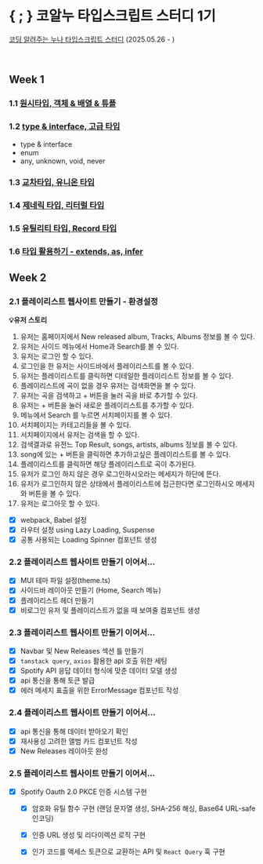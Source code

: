 # { ; } 코알누 타입스크립트 스터디 1기
[코딩 알려주는 누나 타입스크립트 스터디](https://codingnoona.thinkific.com/pages/3c7ff4) (2025.05.26 - )

<br/>

## Week 1
### 1.1 [원시타입, 객체 & 배열 & 튜플](https://hackmd.io/@qEGG2y5qSJeoFpoWLh1Dzw/HkyMhSbMle)

### 1.2 [type & interface, 고급 타입](https://hackmd.io/@qEGG2y5qSJeoFpoWLh1Dzw/BJW2mPQzee)
- type & interface
- enum
- any, unknown, void, never

### 1.3 [교차타입, 유니온 타입](https://hackmd.io/@qEGG2y5qSJeoFpoWLh1Dzw/H15NIO4Mel)
### 1.4 [제네릭 타입, 리터럴 타입](https://hackmd.io/@qEGG2y5qSJeoFpoWLh1Dzw/Bk3wtyLzll)
### 1.5 [유틸리티 타입, Record 타입](https://hackmd.io/@qEGG2y5qSJeoFpoWLh1Dzw/SJ25fLvzlg)
### 1.6 [타입 활용하기 - extends, as, infer](https://hackmd.io/@qEGG2y5qSJeoFpoWLh1Dzw/rJdKodwGgl)

## Week 2
### 2.1 플레이리스트 웹사이트 만들기 - 환경설정

**💡유저 스토리**

1. 유저는 홈페이지에서 New released album, Tracks, Albums 정보를 볼 수 있다.
2. 유저는 사이드 메뉴에서 Home과 Search를 볼 수 있다.
3. 유저는 로그인 할 수 있다.
4. 로그인을 한 유저는 사이드바에서 플레이리스트를 볼 수 있다.
5. 유저는 플레이리스트를 클릭하면 디테일한 플레이리스트 정보를 볼 수 있다.
6. 플레이리스트에 곡이 없을 경우 유저는 검색화면을 볼 수 있다.
7. 유저는 곡을 검색하고 + 버튼을 눌러 곡을 바로 추가할 수 있다.
8. 유저는 + 버튼을 눌러 새로운 플레이리스트를 추가할 수 있다.
9. 메뉴에서 Search 를 누르면 서치페이지를 볼 수 있다.
10. 서치페이지는 카테고리들을 볼 수 있다.
11. 서치페이지에서 유저는 검색을 할 수 있다.
12. 검색결과로 유전느 Top Result, songs, artists, albums 정보를 볼 수 있다.
13. song에 있는 + 버튼을 클릭하면 추가하고싶은 플레이리스트를 볼 수 있다.
14. 플레이리스트를 클릭하면 해당 플레이리스트로 곡이 추가된다.
15. 유저가 로그인 하지 않은 경우 로그인하시오라는 메세지가 하단에 뜬다.
16. 유저가 로그인하지 않은 상태에서 플레이리스트에 접근한다면 로그인하시오 메세지와 버튼을 볼 수 있다.
17. 유저는 로그아웃 할 수 있다.

- [X] webpack, Babel 설정
- [X] 라우터 설정 using Lazy Loading, Suspense
- [X] 공통 사용되는 Loading Spinner 컴포넌트 생성

### 2.2 플레이리스트 웹사이트 만들기 이어서...
- [X] MUI 테마 파일 설정(theme.ts)
- [X] 사이드바 레이아웃 만들기 (Home, Search 메뉴)
- [x] 플레이리스트 헤더 만들기
- [x] 비로그인 유저 및 플레이리스트가 없을 때 보여줄 컴포넌트 생성

### 2.3 플레이리스트 웹사이트 만들기 이어서...
- [x] Navbar 및 New Releases 섹션 틀 만들기
- [x] `tanstack query`, `axios` 활용한 api 호출 위한 세팅
- [x] Spotify API 응답 데이터 형식에 맞춘 데이터 모델 생성
- [x] api 통신을 통해 토큰 발급
- [x] 에러 메세지 표출을 위한 ErrorMessage 컴포넌트 작성

### 2.4 플레이리스트 웹사이트 만들기 이어서...
- [x] api 통신을 통해 데이터 받아오기 확인
- [x] 재사용성 고려한 앨범 카드 컴포넌트 작성
- [x] New Releases 레이아웃 완성

### 2.5 플레이리스트 웹사이트 만들기 이어서...
- [x] Spotify Oauth 2.0 PKCE 인증 시스템 구현
  - [x] 암호화 유틸 함수 구현 (랜덤 문자열 생성, SHA-256 해싱, Base64 URL-safe 인코딩)
  - [x] 인증 URL 생성 및 리다이렉션 로직 구현
  - [x] 인가 코드를 액세스 토큰으로 교환하는 API 및 `React Query` 훅 구현

